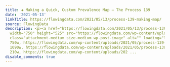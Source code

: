 ```yaml
---
title: ✚ Making a Quick, Custom Prevalence Map – The Process 139
date: '2021-05-13'
linkTitle: https://flowingdata.com/2021/05/13/process-139-making-map/
source: FlowingData
description: <p><a href="https://flowingdata.com/2021/05/13/process-139-making-map/"><img
  width="750" height="525" src="https://flowingdata.com/wp-content/uploads/2021/05/process-139-featured-1-750x525.png"
  class="attachment-medium size-medium wp-post-image" alt="" loading="lazy" srcset="https://flowingdata.com/wp-content/uploads/2021/05/process-139-featured-1-750x525.png
  750w, https://flowingdata.com/wp-content/uploads/2021/05/process-139-featured-1-1090x763.png
  1090w, https://flowingdata.com/wp-content/uploads/2021/05/process-139-featured-1-210x147.png
  210w, https://flowingdata.com/wp-content/uploads/202 ...
disable_comments: true
---
```

<p><a href="https://flowingdata.com/2021/05/13/process-139-making-map/"><img width="750" height="525" src="https://flowingdata.com/wp-content/uploads/2021/05/process-139-featured-1-750x525.png" class="attachment-medium size-medium wp-post-image" alt="" loading="lazy" srcset="https://flowingdata.com/wp-content/uploads/2021/05/process-139-featured-1-750x525.png 750w, https://flowingdata.com/wp-content/uploads/2021/05/process-139-featured-1-1090x763.png 1090w, https://flowingdata.com/wp-content/uploads/2021/05/process-139-featured-1-210x147.png 210w, https://flowingdata.com/wp-content/uploads/202 ...